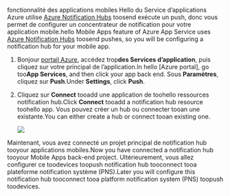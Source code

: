 <span data-ttu-id="e11da-101">fonctionnalité des applications mobiles Hello du Service d’applications Azure utilise [Azure Notification Hubs] toosend exécute un push, donc vous permet de configurer un concentrateur de notification pour votre application mobile.</span><span class="sxs-lookup"><span data-stu-id="e11da-101">hello Mobile Apps feature of Azure App Service uses [Azure Notification Hubs] toosend pushes, so you will be configuring a notification hub for your mobile app.</span></span>

1. <span data-ttu-id="e11da-102">Bonjour [portail Azure], accédez trop**des Services d’application**, puis cliquez sur votre principal de l’application.</span><span class="sxs-lookup"><span data-stu-id="e11da-102">In hello [Azure portal], go too**App Services**, and then click your app back end.</span></span> <span data-ttu-id="e11da-103">Sous **Paramètres**, cliquez sur **Push**.</span><span class="sxs-lookup"><span data-stu-id="e11da-103">Under **Settings**, click **Push**.</span></span>
2. <span data-ttu-id="e11da-104">Cliquez sur **Connect** tooadd une application de toohello ressources notification hub.</span><span class="sxs-lookup"><span data-stu-id="e11da-104">Click **Connect** tooadd a notification hub resource toohello app.</span></span> <span data-ttu-id="e11da-105">Vous pouvez créer un hub ou connecter tooan une existante.</span><span class="sxs-lookup"><span data-stu-id="e11da-105">You can either create a hub or connect tooan existing one.</span></span>

    ![](./media/app-service-mobile-create-notification-hub/configure-hub-flow.png)

<span data-ttu-id="e11da-106">Maintenant, vous avez connecté un projet principal de notification hub tooyour applications mobiles.</span><span class="sxs-lookup"><span data-stu-id="e11da-106">Now you have connected a notification hub tooyour Mobile Apps back-end project.</span></span> <span data-ttu-id="e11da-107">Ultérieurement, vous allez configurer ce toodevices toopush notification hub tooconnect tooa plateforme notification système (PNS).</span><span class="sxs-lookup"><span data-stu-id="e11da-107">Later you will configure this notification hub tooconnect tooa platform notification system (PNS) toopush toodevices.</span></span>

[portail Azure]: https://portal.azure.com/
[Azure Notification Hubs]: https://azure.microsoft.com/en-us/documentation/articles/notification-hubs-push-notification-overview/
